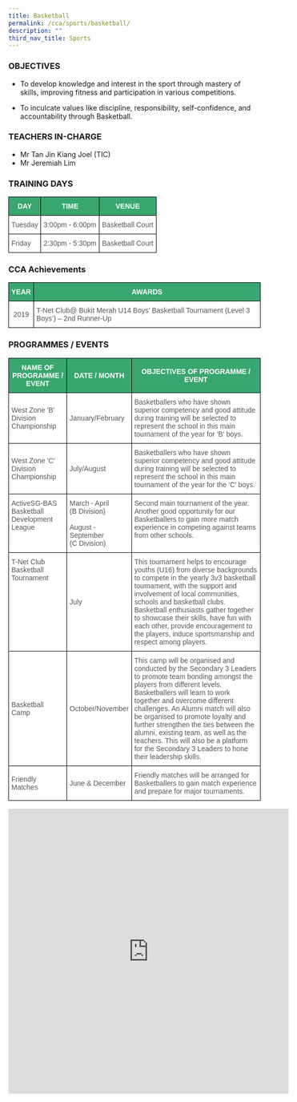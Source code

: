 ```yaml
---
title: Basketball
permalink: /cca/sports/basketball/
description: ""
third_nav_title: Sports
---
```

### OBJECTIVES

*   To develop knowledge and interest in the sport through mastery of skills, improving fitness and participation in various competitions.&nbsp;  
    
*   To inculcate values like discipline, responsibility, self-confidence, and accountability through Basketball.  
    

  

### TEACHERS IN-CHARGE

*   Mr Tan Jin Kiang Joel (TIC)
*   Mr Jeremiah Lim

### TRAINING DAYS

<style type="text/css">
.tg  {border-collapse:collapse;border-spacing:0;}
.tg td{border-color:black;border-style:solid;border-width:1px;font-family:Arial, sans-serif;font-size:14px;
  overflow:hidden;padding:10px 5px;word-break:normal;}
.tg th{border-color:black;border-style:solid;border-width:1px;font-family:Arial, sans-serif;font-size:14px;
  font-weight:normal;overflow:hidden;padding:10px 5px;word-break:normal;}
.tg .tg-k0s0{background-color:#3AA66F;color:#FFF;font-weight:bold;text-align:center;vertical-align:middle}
.tg .tg-mwz3{background-color:#FFF;color:#565656;text-align:left;vertical-align:middle}
</style>
<table class="tg">
<thead>
  <tr>
    <th class="tg-k0s0"><span style="color:#FFF;background-color:#3AA66F">DAY</span></th>
    <th class="tg-k0s0"><span style="color:#FFF;background-color:#3AA66F">TIME</span></th>
    <th class="tg-k0s0"><span style="color:#FFF;background-color:#3AA66F">VENUE</span></th>
  </tr>
</thead>
<tbody>
  <tr>
    <td class="tg-mwz3"><span style="color:#565656">Tuesday</span></td>
    <td class="tg-mwz3"><span style="color:#565656">3:00pm - 6:00pm</span></td>
    <td class="tg-mwz3"><span style="color:#565656">Basketball Court</span></td>
  </tr>
  <tr>
    <td class="tg-mwz3"><span style="color:#565656">Friday</span></td>
    <td class="tg-mwz3"><span style="color:#565656">2:30pm - 5:30pm</span></td>
    <td class="tg-mwz3"><span style="color:#565656">Basketball Court</span></td>
  </tr>
</tbody>
</table>

### CCA Achievements

<style type="text/css">
.tg  {border-collapse:collapse;border-spacing:0;}
.tg td{border-color:black;border-style:solid;border-width:1px;font-family:Arial, sans-serif;font-size:14px;
  overflow:hidden;padding:10px 5px;word-break:normal;}
.tg th{border-color:black;border-style:solid;border-width:1px;font-family:Arial, sans-serif;font-size:14px;
  font-weight:normal;overflow:hidden;padding:10px 5px;word-break:normal;}
.tg .tg-k0s0{background-color:#3AA66F;color:#FFF;font-weight:bold;text-align:center;vertical-align:middle}
.tg .tg-h4ku{color:#565656;text-align:center;vertical-align:middle}
.tg .tg-v4io{color:#565656;text-align:left;vertical-align:middle}
</style>
<table class="tg">
<thead>
  <tr>
    <th class="tg-k0s0"><span style="color:#FFF;background-color:#3AA66F">YEAR</span></th>
    <th class="tg-k0s0"><span style="color:#FFF;background-color:#3AA66F">AWARDS</span></th>
  </tr>
</thead>
<tbody>
  <tr>
    <td class="tg-h4ku"><span style="color:#565656">2019</span></td>
    <td class="tg-v4io"><span style="color:#565656">T-Net Club@ Bukit Merah U14 Boys’ Basketball Tournament (Level 3 Boys’) – 2nd Runner-Up</span><br></td>
  </tr>
</tbody>
</table>

### PROGRAMMES / EVENTS

<style type="text/css">
.tg  {border-collapse:collapse;border-spacing:0;}
.tg td{border-color:black;border-style:solid;border-width:1px;font-family:Arial, sans-serif;font-size:14px;
  overflow:hidden;padding:10px 5px;word-break:normal;}
.tg th{border-color:black;border-style:solid;border-width:1px;font-family:Arial, sans-serif;font-size:14px;
  font-weight:normal;overflow:hidden;padding:10px 5px;word-break:normal;}
.tg .tg-61iw{background-color:#FFF;color:#F00;text-align:left;vertical-align:top}
.tg .tg-k0s0{background-color:#3AA66F;color:#FFF;font-weight:bold;text-align:center;vertical-align:middle}
.tg .tg-mwz3{background-color:#FFF;color:#565656;text-align:left;vertical-align:middle}
</style>
<table class="tg">
<thead>
  <tr>
    <th class="tg-k0s0"><span style="color:#FFF;background-color:#3AA66F">NAME OF PROGRAMME / EVENT</span></th>
    <th class="tg-k0s0"><span style="color:#FFF;background-color:#3AA66F">DATE / MONTH</span></th>
    <th class="tg-k0s0"><span style="color:#FFF;background-color:#3AA66F">OBJECTIVES OF PROGRAMME / EVENT</span></th>
  </tr>
</thead>
<tbody>
  <tr>
    <td class="tg-mwz3"><span style="color:#565656">West Zone 'B' Division Championship</span></td>
    <td class="tg-mwz3"><span style="color:#565656">January/February</span></td>
    <td class="tg-mwz3"><span style="color:#565656">Basketballers who have shown superior competency and good attitude during training will be selected to represent the school in this main tournament of the year for 'B' boys.</span></td>
  </tr>
  <tr>
    <td class="tg-mwz3"><span style="color:#565656">West Zone 'C' Division Championship</span></td>
    <td class="tg-mwz3"><span style="color:#565656">July/August</span></td>
    <td class="tg-mwz3"><span style="color:#565656">Basketballers who have shown superior competency and good attitude during training will be selected to represent the school in this main tournament of the year for the 'C' boys.</span></td>
  </tr>
  <tr>
    <td class="tg-61iw"><span style="color:#565656">ActiveSG-BAS Basketball Development League </span></td>
    <td class="tg-61iw"><span style="color:#565656">March - April</span><br><span style="color:#565656">(B Division)</span><br><br><span style="color:#565656">August -September</span><br><span style="color:#565656">(C Division) </span></td>
    <td class="tg-61iw"><span style="color:#565656">Second main tournament of the year. Another good opportunity for our Basketballers to gain more match experience in competing against teams from other schools. </span></td>
  </tr>
  <tr>
    <td class="tg-61iw"><span style="color:#565656">T-Net Club Basketball Tournament </span></td>
    <td class="tg-mwz3"><span style="color:#565656">July</span></td>
    <td class="tg-61iw"><span style="color:#565656">This tournament helps to encourage youths (U16) from diverse backgrounds to compete in the yearly 3v3 basketball tournament, with the support and involvement of local communities, schools and basketball clubs. Basketball enthusiasts gather together to showcase their skills, have fun with each other, provide encouragement to the players, induce sportsmanship and respect among players. </span></td>
  </tr>
  <tr>
    <td class="tg-mwz3"><span style="color:#565656">Basketball Camp</span></td>
    <td class="tg-mwz3"><span style="color:#565656">October/November </span></td>
    <td class="tg-mwz3"><span style="color:#565656">This camp will be organised and conducted by the Secondary 3 Leaders to promote team bonding amongst the players from different levels. Basketballers will learn to work together and overcome different challenges. An Alumni match will also be organised to promote loyalty and further strengthen the ties between the alumni, existing team, as well as the teachers. This will also be a platform for the Secondary 3 Leaders to hone their leadership skills.</span></td>
  </tr>
  <tr>
    <td class="tg-mwz3"><span style="color:#565656">Friendly Matches</span></td>
    <td class="tg-mwz3"><span style="color:#565656">June &amp; December</span></td>
    <td class="tg-mwz3"><span style="color:#565656">Friendly matches will be arranged for Basketballers to gain match experience and prepare for major tournaments.</span></td>
  </tr>
</tbody>
</table>

<iframe allowfullscreen="true" height="569" width="560" frameborder="0" src="https://docs.google.com/presentation/d/e/2PACX-1vSsL6szEX85WL6_fvWHfEj-EL8m3IAb0fqgwF56ORMKpcF5l-iVK_3dfHiYqtxHwP1f4P9hjKI4r2IK/embed?start=true&amp;loop=true&amp;delayms=3000"></iframe>